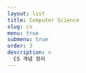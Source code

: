 ```yaml
---
layout: list
title: Computer Science
slug: cs
menu: true
submenu: true
order: 3
description: >
  CS 개념 정리
---
```

